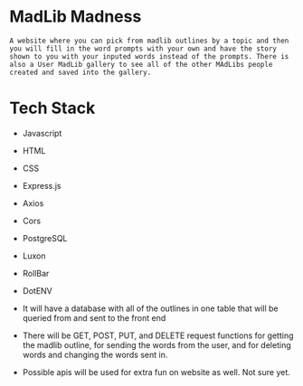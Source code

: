 # MadLib Madness

    A website where you can pick from madlib outlines by a topic and then you will fill in the word prompts with your own and have the story shown to you with your inputed words instead of the prompts. There is also a User MadLib gallery to see all of the other MAdLibs people created and saved into the gallery.

# Tech Stack

- Javascript
- HTML
- CSS
- Express.js
- Axios
- Cors
- PostgreSQL
- Luxon
- RollBar
- DotENV

- It will have a database with all of the outlines in one table that will be queried from and sent to the front end

- There will be GET, POST, PUT, and DELETE request functions for getting the madlib outline, for sending the words from the user, and for deleting words and changing the words sent in.

- Possible apis will be used for extra fun on website as well. Not sure yet.